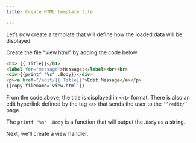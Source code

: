 ```yaml
---
title: Create HTML template file

---
```

<!--Create HTML template file-->

Let’s now create a template that will define how the loaded data will be displayed.

Create the file "view.html" by adding the code below:

```html
<h1> {{.Title}}</h1>
<label for="message">Message:</label><br><br>
<div>{{printf "%s" .Body}}</div>
<p><a href="/edit/{{.Title}}">Edit Message</a></p>
{{copy filename='view.html'}}
```

From the code above, the title is displayed in `<h1>` format. There is also an edit hyperlink defined by the tag `<a>` that sends the user to the `‘’/edit/’` page.

The `printf "%s" .Body` is a function that will output the`.Body` as a string.

Next, we’ll create a view handler.